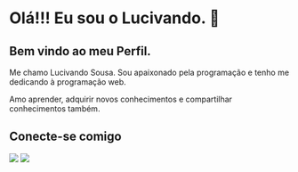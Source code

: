 
<div>
  <h1>Olá!!! Eu sou o Lucivando. 👋 </h1>
  <h2>Bem vindo ao meu Perfil.</h2>
  <p> Me chamo Lucivando Sousa. Sou apaixonado pela programação e tenho me dedicando à programação web. 
  </p>
  <p>Amo aprender, adquirir novos conhecimentos e compartilhar conhecimentos também. 
  </p>
</div>
<div>
  <h2>Conecte-se comigo</h2>
  <a href="https://www.linkedin.com/in/lucivandosousa" target="_blank"><img src="https://img.shields.io/badge/-LinkedIn-%230077B5?style=for-the-badge&logo=linkedin&logoColor=white" target="_blank"></a>
  <a href = "mailto:lucivandosousa@gmail.com"><img src="https://img.shields.io/badge/-Gmail-%23333?style=for-the-badge&logo=gmail&logoColor=white" target="_blank"></a>
</div>
<br>
